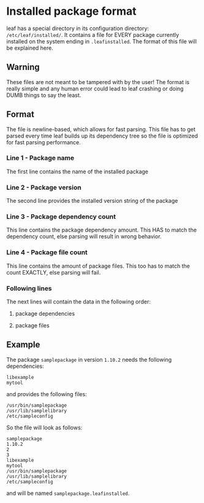# Installed package format

leaf has a special directory in its configuration directory: `/etc/leaf/installed/`. It contains a file for EVERY package currently installed on the system ending in `.leafinstalled`. The format of this file will be explained here.

## Warning

These files are not meant to be tampered with by the user! The format is really simple and any human error could lead to leaf crashing or doing DUMB things to say the least.

## Format

The file is newline-based, which allows for fast parsing. This file has to get parsed every time leaf builds up its dependency tree so the file is optimized for fast parsing performance.

### Line 1 - Package name

The first line contains the name of the installed package

### Line 2 - Package version

The second line provides the installed version string of the package

### Line 3 - Package dependency count

This line contains the package dependency amount. This HAS to match the dependency count, else parsing will result in wrong behavior.

### Line 4 - Package file count

This line contains the amount of package files. This too has to match the count EXACTLY, else parsing will fail.

### Following lines

The next lines will contain the data in the following order:

1. package dependencies

2. package files

## Example

The package `samplepackage` in version `1.10.2` needs the following dependencies:

```
libexample
mytool
```

and provides the following files:

```
/usr/bin/samplepackage
/usr/lib/samplelibrary
/etc/sampleconfig
```

So the file will look as follows:

```
samplepackage
1.10.2
2
3
libexample
mytool
/usr/bin/samplepackage
/usr/lib/samplelibrary
/etc/sampleconfig
```

and will be named `samplepackage.leafinstalled`.


